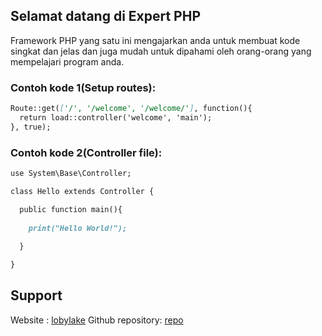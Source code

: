## Selamat datang di Expert PHP
Framework PHP yang satu ini mengajarkan anda untuk membuat kode singkat dan jelas dan juga mudah untuk dipahami
oleh orang-orang yang mempelajari program anda.

### Contoh kode 1(Setup routes):
```markdown
Route::get(['/', '/welcome', '/welcome/'], function(){
  return load::controller('welcome', 'main');
}, true);
```

### Contoh kode 2(Controller file):
```markdown
use System\Base\Controller;

class Hello extends Controller {

  public function main(){
  
    print("Hello World!");
  
  }

}
```

## Support
Website          : [lobylake](http://lobylakeid.000webhostapp.com)
Github repository: [repo](https://github.com/lobylakeid/expert-php/)
